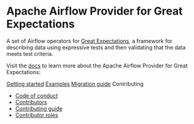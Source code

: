 # Apache Airflow Provider for Great Expectations
A set of Airflow operators for [Great Expectations](https://greatexpectations.io/), a framework for describing data using expressive tests and then validating that the data meets test criteria.

Visit the [docs](/docs/index.md) to learn more about the Apache Airflow Provider for Great Expectations:

[Getting started](/docs/getting-started.md)
[Examples](/docs/examples.md)
[Migration guide](/docs/migration-guide.md)
Contributing
- [Code of conduct](/docs/contributing/code-of-conduct.md)
- [Contributors](/docs/contributing/contributors.md)
- [Contributing guide](/docs/contributing/contributing-guide.md)
- [Contributor roles](/docs/contributing/contributor-roles.md)
